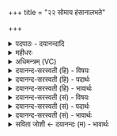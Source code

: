 +++
title = "२२ सोमाय हंसानालभते"

+++
<details><summary>पदपाठः - दयानन्दादि</summary>

सोमा॑य। ह॒ꣳसान्। आ। ल॒भ॒ते॒। वा॒यवे॑। ब॒लाकाः॑। इ॒न्द्रा॒ग्निभ्या॒मिती॑न्द्रा॒ग्निऽभ्या॑म्। क्रुञ्चा॑न्। मि॒त्राय॑। म॒द्गून्। वरु॑णाय। च॒क्र॒वा॒कानिति॑ चक्रऽवा॒कान्। २२।
</details>

<details><summary>महीधरः</summary>

म० त्रीन् कुटरून् कुक्कुटानग्नये । ततस्त्रयाणामुलूकानां मध्ये एकमुलूकं वनस्पतिभ्यः । अथ पञ्चमेऽवकाशे द्वौ उलूकौ काकवैरिणौ । त्रीन् चाषानग्नीषोमाभ्यां त्रीन् मयूरानश्विभ्यां त्रीन् कपोतान् मित्रावरुणाभ्याम् ॥ २३ ॥  
चतुर्विंशी।
</details>

<details><summary>अधिमन्त्रम् (VC)</summary>

- सोमादयो देवताः
- प्रजापतिर्ऋषिः
- विराड्बृहती
- मध्यमः
</details>

<details><summary>दयानन्द-सरस्वती (हि) - विषयः</summary>

फिर उसी विषय को अगले मन्त्र में कहा है ॥
</details>

<details><summary>दयानन्द-सरस्वती (हि) - पदार्थः</summary>

पदार्थान्वयभाषाः -  हे मनुष्यो ! जैसे पक्षियों के गुण का विशेष ज्ञान रखनेवाला पुरुष (सोमाय) चन्द्रमा वा औषधियों में उत्तम सोम के लिये (हंसान्) हंसों (वायवे) पवन के लिये (बलाकाः) बगुलियों (इन्द्राग्निभ्याम्) इन्द्र और अग्नि के लिये (क्रुञ्चान्) सारसों (मित्राय) मित्र के लिये (मद्गून्) जल के कौओं वा सुतरमुर्गों और (वरुणाय) वरुण के लिये (चक्रवाकान्) चकई-चकवों को (आ, लभते) अच्छे प्रकार प्राप्त होता है, वैसे तुम भी प्राप्त होओ ॥२२ ॥
</details>

<details><summary>दयानन्द-सरस्वती (हि) - भावार्थः</summary>

भावार्थभाषाः -  इस मन्त्र में वाचकलुप्तोपमालङ्कार है। मनुष्यों को जो उत्तम पक्षी हैं, वे अच्छे यत्न के साथ पालन कर बढ़ाने चाहियें ॥२२ ॥
</details>

<details><summary>दयानन्द-सरस्वती (सं) - विषयः</summary>

पुनस्तमेव विषयमाह ॥
</details>

<details><summary>दयानन्द-सरस्वती (सं) - पदार्थः</summary>

पदार्थान्वयभाषाः -  हे मनुष्याः ! यथा पक्षिगुणविज्ञानी जनः सोमाय हंसान् वायवे बलाका इन्द्राग्निभ्यां क्रुञ्चान् मित्राय मद्गून् वरुणाय चक्रवाकानालभते तथा यूयमप्यालभध्वम् ॥२२ ॥
</details>

<details><summary>दयानन्द-सरस्वती (सं) - भावार्थः</summary>

भावार्थभाषाः -  अत्र वाचकलुप्तोपमालङ्कारः। मनुष्यैर्य उत्तमाः पक्षिणः सन्ति, ते प्रयत्नेन संपाल्य वर्द्धनीयाः ॥२२ ॥
</details>

<details><summary>सविता जोशी ← दयानन्दः (म) - भावार्थः</summary>

भावार्थभाषाः -  या मंत्रात वाचकलुप्तोपमालंकार आहे. माणसांनी प्रयत्नपूर्वक उत्तम पक्ष्यांचे पालन केले पाहिजे व त्यांची वाढ केली पाहिजे.
</details>
